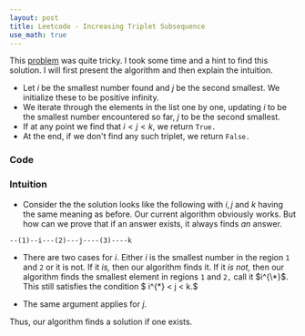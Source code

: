 ```yaml
---
layout: post
title: Leetcode - Increasing Triplet Subsequence
use_math: true
---
```


This [problem](https://leetcode.com/problems/increasing-triplet-subsequence/) was quite tricky. I took some time and a hint to find this solution. I will first present the algorithm and then explain the intuition. 

*  Let $i$ be the smallest number found and $j$ be the second smallest. We initialize these to be positive infinity.
*  We iterate through the elements in the list one by one, updating $i$ to be the smallest number encountered so far, $j$ to be the second smallest.
*  If at any point we find that $i < j < k$, we return `True.`
*  At the end, if we don't find any such triplet, we return `False.`

### Code
<script src="https://gist.github.com/adijo/56193cd8a85c875622802163fb32ee95.js"></script>

### Intuition

*  Consider the the solution looks like the following with $i, j$ and $k$ having the same meaning as before. Our current algorithm obviously works. But how can we prove that if an answer exists, it always finds *an* answer.

`--(1)--i---(2)---j----(3)----k`

*  There are two cases for $i.$ Either $i$ is the smallest number in the region `1` and `2` or it is not. If it *is,* then our algorithm finds it. If it *is not,* then our algorithm finds the smallest element in regions `1` and `2,` call it $i^{\*}$. This still satisfies the condition $ i^{\*} < j < k.$

*  The same argument applies for $j.$ 

Thus, our algorithm finds a solution if one exists.
